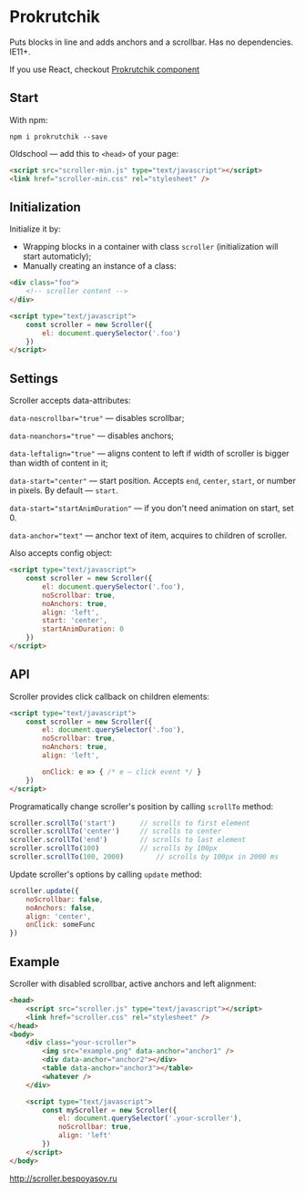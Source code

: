 # Prokrutchik

Puts blocks in line and adds anchors and a scrollbar. Has no dependencies. IE11+.

If you use React, checkout [Prokrutchik component](https://github.com/bespoyasov/react-scroller)

## Start

With npm:
```
npm i prokrutchik --save
```

Oldschool — add this to `<head>` of your page:

```html
<script src="scroller-min.js" type="text/javascript"></script>
<link href="scroller-min.css" rel="stylesheet" />
```

## Initialization

Initialize it by:

* Wrapping blocks in a container with class `scroller` (initialization will start automaticly);
* Manually creating an instance of a class:

```html
<div class="foo">
	<!-- scroller content -->
</div>

<script type="text/javascript"> 
	const scroller = new Scroller({ 
		el: document.querySelector('.foo') 
	})
</script>
```

## Settings

Scroller accepts data-attributes:

`data-noscrollbar="true"` — disables scrollbar;

`data-noanchors="true"` — disables anchors;

`data-leftalign="true"` — aligns content to left if width of scroller is bigger than width of content in it;

`data-start="center"` — start position. Accepts `end`, `center`, `start`, or number in pixels. By default — `start`.

`data-start="startAnimDuration"` — if you don't need animation on start, set 0.

`data-anchor="text"` — anchor text of item, acquires to children of scroller.

Also accepts config object:

```html
<script type="text/javascript">
	const scroller = new Scroller({ 
		el: document.querySelector('.foo'),
		noScrollbar: true, 
		noAnchors: true, 
		align: 'left',
		start: 'center',
		startAnimDuration: 0
	})
</script>
```

## API

Scroller provides click callback on children elements:

```html
<script type="text/javascript">
	const scroller = new Scroller({ 
		el: document.querySelector('.foo'),
		noScrollbar: true, 
		noAnchors: true, 
		align: 'left',

		onClick: e => { /* e — click event */ }
	}) 
</script>
```

Programatically change scroller's position by calling `scrollTo` method:

```javascript
scroller.scrollTo('start')		// scrolls to first element
scroller.scrollTo('center')		// scrolls to center
scroller.scrollTo('end')		// scrolls to last element
scroller.scrollTo(100)			// scrolls by 100px
scroller.scrollTo(100, 2000)		// scrolls by 100px in 2000 ms
```

Update scroller's options by calling `update` method:
```javascript
scroller.update({
	noScrollbar: false, 
	noAnchors: false, 
	align: 'center',
	onClick: someFunc
})
```

## Example

Scroller with disabled scrollbar, active anchors and left alignment:

```html
<head>
	<script src="scroller.js" type="text/javascript"></script>
	<link href="scroller.css" rel="stylesheet" /> 
</head>
<body>
	<div class="your-scroller">
		<img src="example.png" data-anchor="anchor1" />
		<div data-anchor="anchor2"></div>
		<table data-anchor="anchor3"></table>
		<whatever />
	</div>

	<script type="text/javascript">
		const myScroller = new Scroller({
			el: document.querySelector('.your-scroller'),
			noScrollbar: true,
			align: 'left'
		})
	</script>
</body>
```

http://scroller.bespoyasov.ru
